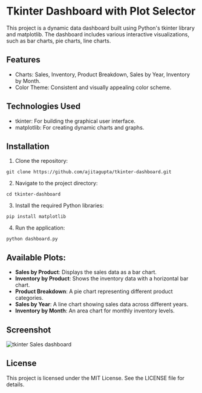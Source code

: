 # Tkinter Dashboard with Plot Selector
This project is a dynamic data dashboard built using Python's tkinter library and matplotlib. The dashboard includes various interactive visualizations, such as bar charts, pie charts, line charts.

## Features
- Charts: Sales, Inventory, Product Breakdown, Sales by Year, Inventory by Month.
- Color Theme: Consistent and visually appealing color scheme.

## Technologies Used
- tkinter: For building the graphical user interface.
- matplotlib: For creating dynamic charts and graphs.

## Installation
1. Clone the repository:

``git clone https://github.com/ajitagupta/tkinter-dashboard.git``

2. Navigate to the project directory:

``cd tkinter-dashboard``

3. Install the required Python libraries:

``pip install matplotlib``

4. Run the application:

``python dashboard.py``

## Available Plots:
- **Sales by Product**: Displays the sales data as a bar chart.
- **Inventory by Product**: Shows the inventory data with a horizontal bar chart.
- **Product Breakdown**: A pie chart representing different product categories.
- **Sales by Year**: A line chart showing sales data across different years.
- **Inventory by Month**: An area chart for monthly inventory levels.

## Screenshot

![tkinter Sales dashboard](https://i.ibb.co/SDjXKRh/tkinter-dashboard.png "Sales Dashboard in tkinter")


## License
This project is licensed under the MIT License. See the LICENSE file for details.
